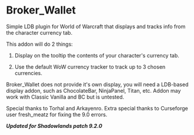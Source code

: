 # Broker_Wallet
Simple LDB plugin for World of Warcraft that displays and tracks info from the character currency tab.

This addon will do 2 things:

1. Display on the tooltip the contents of your character's currency tab.

2. Use the default WoW currency tracker to track up to 3 chosen currencies.

 

Broker_Wallet does not provide it's own display, you will need a LDB-based display addon, such as ChocolateBar, NinjaPanel, Titan, etc. Addon may work with Classic Vanilla and BC but is untested.

Special thanks to Torhal and Arkayenro. Extra special thanks to Curseforge user fresh_meatz for fixing the 9.0 errors.

 

***Updated for Shadowlands patch 9.2.0***

